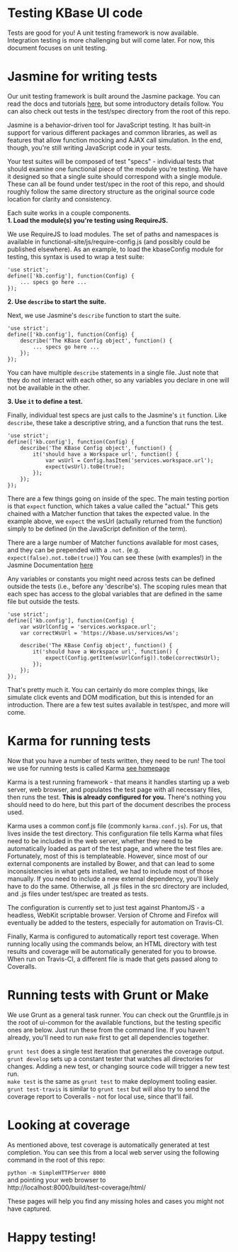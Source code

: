 # Testing KBase UI code

Tests are good for you! A unit testing framework is now available. Integration testing is more challenging but will come later. For now, this document focuses on unit testing.

# Jasmine for writing tests

Our unit testing framework is built around the Jasmine package. You can read the docs and tutorials [here](http://jasmine.github.io/2.3/introduction.html), but some introductory details follow. You can also check out tests in the test/spec directory from the root of this repo.

Jasmine is a behavior-driven tool for JavaScript testing. It has built-in support for various different packages and common libraries, as well as features that allow function mocking and AJAX call simulation. In the end, though, you're still writing JavaScript code in your tests.

Your test suites will be composed of test "specs" - individual tests that should examine one functional piece of the module you're testing. We have it designed so that a single suite should correspond with a single module. These can all be found under test/spec in the root of this repo, and should roughly follow the same directory structure as the original source code location for clarity and consistency.

Each suite works in a couple components.  
**1. Load the module(s) you're testing using RequireJS.**

We use RequireJS to load modules. The set of paths and namespaces is available in functional-site/js/require-config.js (and possibly could be published elsewhere). As an example, to load the kbaseConfig module for testing, this syntax is used to wrap a test suite:

```
'use strict';
define(['kb.config'], function(Config) {
    ... specs go here ...
});
```

**2. Use ```describe``` to start the suite.**

Next, we use Jasmine's ```describe``` function to start the suite.

```
'use strict';
define(['kb.config'], function(Config) {
    describe('The KBase Config object', function() {
        ... specs go here ...
    });
});
```

You can have multiple ```describe``` statements in a single file. Just note that they do not interact with each other, so any variables you declare in one will not be available in the other.

**3. Use ```it``` to define a test.**

Finally, individual test specs are just calls to the Jasmine's ```it``` function. Like ```describe```, these take a descriptive string, and a function that runs the test.

```
'use strict';
define(['kb.config'], function(Config) {
    describe('The KBase Config object', function() {
        it('should have a Workspace url', function() {
            var wsUrl = Config.hasItem('services.workspace.url');
            expect(wsUrl).toBe(true);
        });
    });
});
```

There are a few things going on inside of the spec. The main testing portion is that ```expect``` function, which takes a value called the "actual." This gets chained with a Matcher function that takes the expected value. In the example above, we ```expect``` the wsUrl (actually returned from the function) simply to be defined (in the JavaScript definition of the term).

There are a large number of Matcher functions available for most cases, and they can be prepended with a ```.not.``` (e.g. ```expect(false).not.toBe(true)```) You can see these (with examples!) in the Jasmine Documentation [here](http://jasmine.github.io/2.3/introduction.html#section-Included_Matchers)

Any variables or constants you might need across tests can be defined outside the tests (i.e., before any 'describe's). The scoping rules mean that each spec has access to the global variables that are defined in the same file but outside the tests.

```
'use strict';
define(['kb.config'], function(Config) {
    var wsUrlConfig = 'services.workspace.url';
    var correctWsUrl = 'https://kbase.us/services/ws';

    describe('The KBase Config object', function() {
        it('should have a Workspace url', function() {
            expect(Config.getItem(wsUrlConfig)).toBe(correctWsUrl);
        });
    });
});
```

That's pretty much it. You can certainly do more complex things, like simulate click events and DOM modification, but this is intended for an introduction. There are a few test suites available in test/spec, and more will come.

# Karma for running tests

Now that you have a number of tests written, they need to be run! The tool we use for running tests is called Karma [see homepage](http://karma-runner.github.io/0.13/index.html)

Karma is a test running framework - that means it handles starting up a web server, web browser, and populates the test page with all necessary files, then runs the test. **This is already configured for you.** There's nothing you should need to do here, but this part of the document describes the process used.

Karma uses a common conf.js file (commonly `karma.conf.js`). For us, that lives inside the test directory. This configuration file tells Karma what files need to be included in the web server, whether they need to be automatically loaded as part of the test page, and where the test files are. Fortunately, most of this is templateable. However, since most of our external components are installed by Bower, and that can lead to some inconsistencies in what gets installed, we had to include most of those manually. If you need to include a new external dependency, you'll likely have to do the same. Otherwise, all .js files in the src directory are included, and .js files under test/spec are treated as tests.

The configuration is currently set to just test against PhantomJS - a headless, WebKit scriptable browser. Version of Chrome and Firefox will eventually be added to the testers, especially for automation on Travis-CI.

Finally, Karma is configured to automatically report test coverage. When running locally using the commands below, an HTML directory with test results and coverage will be automatically generated for you to browse. When run on Travis-CI, a different file is made that gets passed along to Coveralls.

# Running tests with Grunt or Make

We use Grunt as a general task runner. You can check out the Gruntfile.js in the root of ui-common for the available functions, but the testing specific ones are below. Just run these from the command line. If you haven't already, you'll need to run `make` first to get all dependencies together.

`grunt test` does a single test iteration that generates the coverage output.  
`grunt develop` sets up a constant tester that watches all directories for changes. Adding a new test, or changing source code will trigger a new test run.  
`make test` is the same as `grunt test` to make deployment tooling easier.  
`grunt test-travis` is similar to `grunt test` but will also try to send the coverage report to Coveralls - not for local use, since that'll fail.  

# Looking at coverage

As mentioned above, test coverage is automatically generated at test completion. You can see this from a local web server using the following command in the root of this repo:  

```python -m SimpleHTTPServer 8000```  
and pointing your web browser to  
http://localhost:8000/build/test-coverage/html/

These pages will help you find any missing holes and cases you might not have captured.

# Happy testing!

